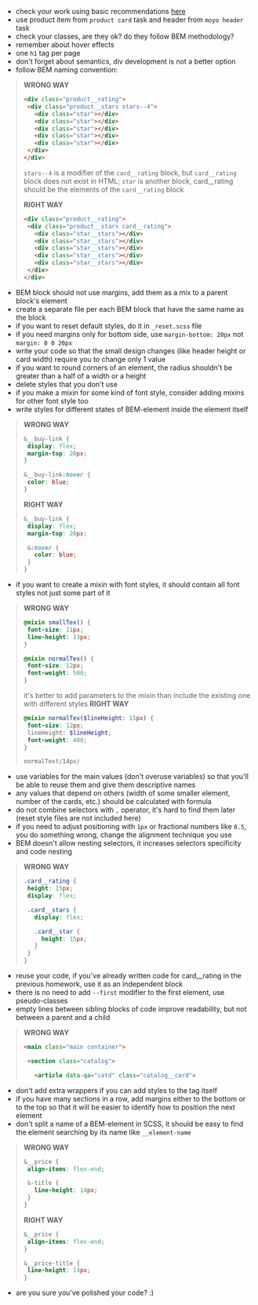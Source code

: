 - check your work using basic recommendations [here](https://github.com/mate-academy/layout_search-bar-airbnb/blob/master/checklist.md)
- use product item from `product card` task and header from `moyo header` task
- check your classes, are they ok? do they follow BEM methodology?
- remember about hover effects
- one `h1` tag per page
- don't forget about semantics, div development is not a better option
- follow BEM naming convention:
>**WRONG WAY**
>```html
><div class="product__rating">
>  <div class="product__stars stars--4">
>    <div class="star"></div>
>    <div class="star"></div>
>    <div class="star"></div>
>    <div class="star"></div>
>    <div class="star"></div>
>  </div>
></div>
>```
>`stars--4` is a modifier of the `card__rating` block, but `card__rating` block does not exist in HTML;
>`star` is another block, card__rating should be the elements of the `card__rating` block
>
>**RIGHT WAY**
>```html
><div class="product__rating">
>  <div class="product__stars card__rating">
>    <div class="star__stars"></div>
>    <div class="star__stars"></div>
>    <div class="star__stars"></div>
>    <div class="star__stars"></div>
>    <div class="star__stars"></div>
>  </div>
></div>
>```

- BEM block should not use margins, add them as a mix to a parent block's element
- create a separate file per each BEM block that have the same name as the block
- if you want to reset default styles, do it in `_reset.scss` file
- if you need margins only for bottom side, use `margin-bottom: 20px` not `margin: 0 0 20px`
- write your code so that the small design changes (like header height or card width) require you to change only 1 value
- if you want to round corners of an element, the radius shouldn't be greater than a half of a width or a height
- delete styles that you don't use
- if you make a mixin for some kind of font style, consider adding mixins for other font style too
- write styles for different states of BEM-element inside the element itself
>**WRONG WAY**
>```scss
>&__buy-link {
>  display: flex;
>  margin-top: 20px;
>}
>
>&__buy-link:hover {
>  color: blue;
>}
>```
>**RIGHT WAY**
>```scss
>&__buy-link {
>  display: flex;
>  margin-top: 20px;
>
>  &:hover {
>    color: blue;
>  }
>}
>```
- if you want to create a mixin with font styles, it should contain all font styles not just some part of it
>**WRONG WAY**
>```scss
>@mixin smallTex() {
>  font-size: 11px;
>  line-height: 13px;
>}
>
>@mixin normalTex() {
>  font-size: 12px;
>  font-weight: 500;
>}
>```
>it's better to add parameters to the mixin than include the existing one with different styles
>**RIGHT WAY**
>```scss
>@mixin normalTex($lineHeight: 15px) {
>  font-size: 12px;
>  lineHeight: $lineHeight;
>  font-weight: 400;
>}
>
>normalText(14px)
>```
- use variables for the main values (don't overuse variables) so that you'll be able to reuse them and give them descriptive names
- any values that depend on others (width of some smaller element, number of the cards, etc.) should be calculated with formula
- do not combine selectors with `,` operator, it's hard to find them later (reset style files are not included here)
- if you need to adjust positioning with `1px` or fractional numbers like `0.5`, you do something wrong, change the alignment technique you use
- BEM doesn't allow nesting selectors, it increases selectors specificity and code nesting
>**WRONG WAY**
>```scss
>.card__rating {
>  height: 15px;
>  display: flex;
>
>  .card__stars {
>    display: flex;
>
>    .card__star {
>      height: 15px;
>    }
>  }
>}
>```
- reuse your code, if you've already written code for card__rating in the previous homework, use it as an independent block
- there is no need to add `--first` modifier to the first element, use pseudo-classes
- empty lines between sibling blocks of code improve readability, but not between a parent and a child
>**WRONG WAY**
>```html
><main class="main container">
>
>  <section class="catalog">
>
>    <article data-qa="catd" class="catalog__card">
>```
- don't add extra wrappers if you can add styles to the tag itself
- if you have many sections in a row, add margins either to the bottom or to the top so that it will be easier to identify how to position the next element
- don't split a name of a BEM-element in SCSS, it should be easy to find the element searching by its name like `__element-name`
>**WRONG WAY**
>```scss
>&__price {
>  align-items: flex-end;
>
>  &-title {
>    line-height: 14px;
>  }
>}
>```
>**RIGHT WAY**
>```scss
>&__price {
>  align-items: flex-end;
>}
>
>&__price-title {
>  line-height: 14px;
>}
>```

- are you sure you've polished your code? :)

